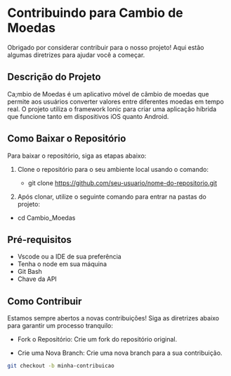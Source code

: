 # Contribuindo para Cambio de Moedas

Obrigado por considerar contribuir para o nosso projeto! Aqui estão algumas diretrizes para ajudar você a começar.

## Descrição do Projeto
Ca;mbio de Moedas é um aplicativo móvel de câmbio de moedas que permite aos usuários converter valores entre diferentes moedas em tempo real. O projeto utiliza o framework Ionic para criar uma aplicação híbrida que funcione tanto em dispositivos iOS quanto Android.

## Como Baixar o Repositório
Para baixar o repositório, siga as etapas abaixo:

1. Clone o repositório para o seu ambiente local usando o comando:
   - git clone https://github.com/seu-usuario/nome-do-repositorio.git
     
3. Após clonar, utilize o seguinte comando para entrar na pastas do projeto:
- cd Cambio_Moedas
     
## Pré-requisitos
- Vscode ou a IDE de sua preferência
- Tenha o node em sua máquina
- Git Bash
- Chave da API

## Como Contribuir
Estamos sempre abertos a novas contribuições! Siga as diretrizes abaixo para garantir um processo tranquilo:
- Fork o Repositório: Crie um fork do repositório original.

- Crie uma Nova Branch: Crie uma nova branch para a sua contribuição.
```sh
git checkout -b minha-contribuicao
```

